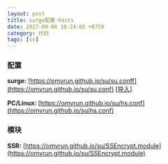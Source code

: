 ```yaml
---
layout: post
title: surge配置-hosts
date: 2017-09-08 18:24:05 +0759
category: 代码
tags: [ss]
---
```


### 配置

**surge:** [https://omvrun.github.io/su/su.conff](https://omvrun.github.io/su/su.conf) [[导入](surge:///install-config?url=https://omvrun.github.io/su/su.conf)]      

**PC/Linux:** [https://omvrun.github.io/su/hs.conf](https://omvrun.github.io/su/hs.conf)



### 模块

**SSR:** [https://omvrun.github.io/su/SSEncrypt.module](https://omvrun.github.io/su/SSEncrypt.module)
